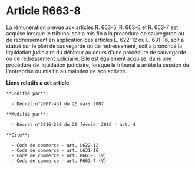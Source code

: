 # Article R663-8

La rémunération prévue aux articles R. 663-5, R. 663-6 et R. 663-7 est acquise lorsque le tribunal soit a mis fin à la
procédure de sauvegarde ou de redressement en application des articles L. 622-12 ou L. 631-16, soit a statué sur le plan de
sauvegarde ou de redressement, soit a prononcé la liquidation judiciaire du débiteur au cours d'une procédure de sauvegarde
ou de redressement judiciaire. Elle est également acquise, dans une procédure de liquidation judiciaire, lorsque le tribunal
a arrêté la cession de l'entreprise ou mis fin au maintien de son activité.

**Liens relatifs à cet article**

	**Codifié par**:

	  - Décret n°2007-431 du 25 mars 2007

	**Modifié par**:

	  - Décret n°2016-230 du 26 février 2016 - art. 4

	**Cite**:

	  - Code de commerce - art. L622-12
	  - Code de commerce - art. L631-16
	  - Code de commerce - art. R663-5 (V)
	  - Code de commerce - art. R663-7 (V)
